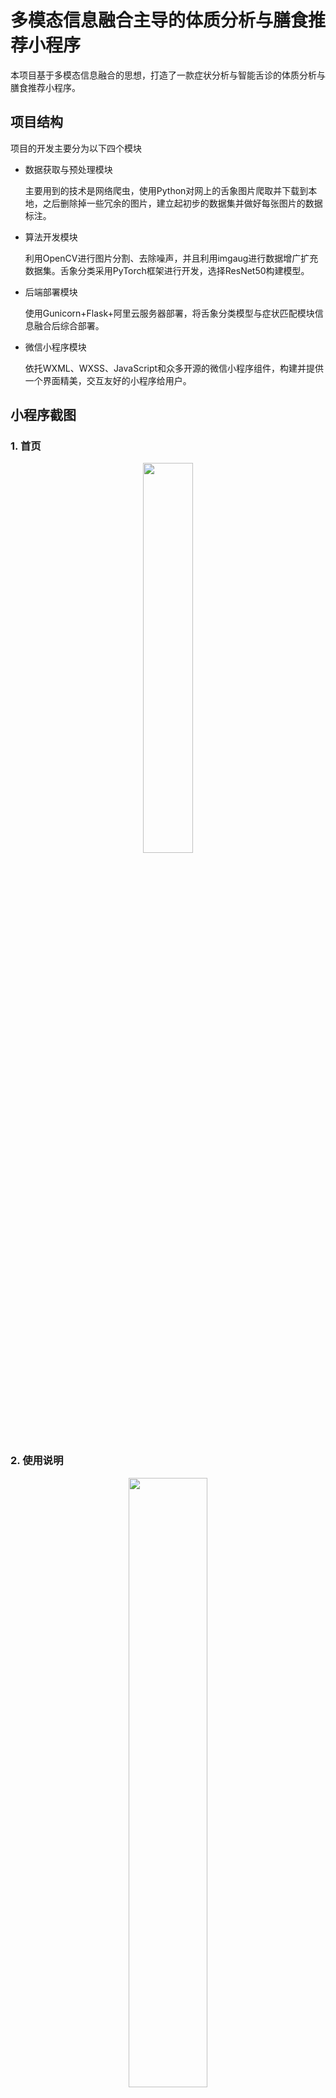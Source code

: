 # 多模态信息融合主导的体质分析与膳食推荐小程序

本项目基于多模态信息融合的思想，打造了一款症状分析与智能舌诊的体质分析与膳食推荐小程序。

##  项目结构
项目的开发主要分为以下四个模块

- 数据获取与预处理模块

    主要用到的技术是网络爬虫，使用Python对网上的舌象图片爬取并下载到本地，之后删除掉一些冗余的图片，建立起初步的数据集并做好每张图片的数据标注。

- 算法开发模块

    利用OpenCV进行图片分割、去除噪声，并且利用imgaug进行数据增广扩充数据集。舌象分类采用PyTorch框架进行开发，选择ResNet50构建模型。

- 后端部署模块

    使用Gunicorn+Flask+阿里云服务器部署，将舌象分类模型与症状匹配模块信息融合后综合部署。

- 微信小程序模块

    依托WXML、WXSS、JavaScript和众多开源的微信小程序组件，构建并提供一个界面精美，交互友好的小程序给用户。

## 小程序截图

### 1. 首页

<div align=center><img src="https://github.com/charfole/HeyConstitution/blob/master/images/首页.jpg" width="40%" height="40%"></div>
   




   
### 2. 使用说明

<div align=center><img src="https://github.com/charfole/HeyConstitution/blob/master/images/使用说明.png" width="50%" height="50%"></div>
  
### 3. 症状匹配

<div align=center><img src="https://github.com/charfole/HeyConstitution/blob/master/images/症状匹配.png" width="50%" height="50%"></div>

### 4. 体质分析

<div align=center><img src="https://github.com/charfole/HeyConstitution/blob/master/images/体质分析.png" width="50%" height="50%"></div>

### 5. 个人信息

<div align=center><img src="https://github.com/charfole/HeyConstitution/blob/master/images/个人信息.png" width="50%" height="50%"></div>

### 6. 膳食推荐

<div align=center><img src="https://github.com/charfole/HeyConstitution/blob/master/images/膳食推荐.png" width="50%" height="50%"></div>

### 7. 体质记录

<div align=center><img src="https://github.com/charfole/HeyConstitution/blob/master/images/体质记录.png" width="50%" height="50%"></div>

## License

[MIT License](https://github.com/charfole/HeyConstitution/blob/master/LICENSE).
